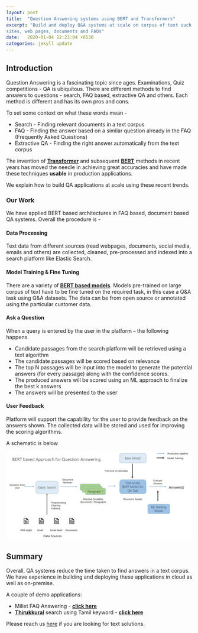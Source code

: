 ```yaml
---
layout: post
title:  "Question Answering systems using BERT and Transformers"
excerpt: "Build and deploy Q&A systems at scale on corpus of text such as web
sites, web pages, documents and FAQs"
date:   2020-01-04 22:23:04 +0530
categories: jekyll update
---
```

## Introduction
Question Answering is a fascinating topic since ages. Examinations, 
Quiz competitions - QA is ubiquitous. There are different methods to find answers to questions - search,
FAQ based, extractive QA and others. Each method is different and has its own pros and cons. 

To set some context on what these words mean - 
* Search - Finding relevant documents in a text corpus
* FAQ - Finding the answer based on a similar question already in the FAQ (Frequently Asked Questions)
* Extractive QA - Finding the right answer automatically from the text corpus


The invention of [**Transformer**](http://jalammar.github.io/illustrated-transformer/) 
and subsequent [**BERT**](https://ai.googleblog.com/2018/11/open-sourcing-bert-state-of-art-pre.html) methods in recent years has moved the needle in achieving 
great accuracies and have made these techniques **usable** in production applications.

We explain how to build QA applications at scale using these recent trends.

### Our Work

We have applied BERT based architectures in FAQ based, document based QA systems. Overall the procedure is - 

#### Data Processing
Text data from different sources (read webpages, documents, social media, emails and others) 
are collected, cleaned, pre-processed and indexed into a search platform like Elastic Search.

#### Model Training & Fine Tuning
There are a variety of [**BERT based models**](https://huggingface.co/transformers/summary.html). 
Models pre-trained on large corpus of text have to be fine tuned on the required task, in this case a Q&A task using Q&A datasets. 
The data can be from open source or annotated using the particular customer data.

#### Ask a Question
When a query is entered by the user in the platform – the following happens.
* Candidate passages from the search platform will be retrieved using a text algorithm
* The candidate passages will be scored based on relevance
* The top N passages will be input into the model to generate the potential answers (for every passage) along with the confidence scores.
* The produced answers will be scored using an ML approach to finalize the best k answers
* The answers will be presented to the user

#### User Feedback
Platform will support the capability for the user to provide feedback on the answers shown. 
The collected data will be stored and used for improving the scoring algorithms.

A schematic is below

<div class="imgcap">
<img src="/assets/bertqa.jpg">
</div>

## Summary
Overall, QA systems reduce the time taken to find answers in a text corpus. We have experience in building
and deploying these applications in cloud as well as on-premise. 

A couple of demo applications:

* Millet FAQ Answering - [**click here**](http://millet-qa.herokuapp.com)
* [**Thirukkural**](https://en.wikipedia.org/wiki/Tirukkuṛaḷ) search using Tamil keyword - [**click here**](http://kural-search.herokuapp.com)

Please reach us [here](http://www.kaveri-ai.in) if you are looking for text solutions. 

[jekyll-docs]: https://jekyllrb.com/docs/home
[jekyll-gh]:   https://github.com/jekyll/jekyll
[jekyll-talk]: https://talk.jekyllrb.com/
